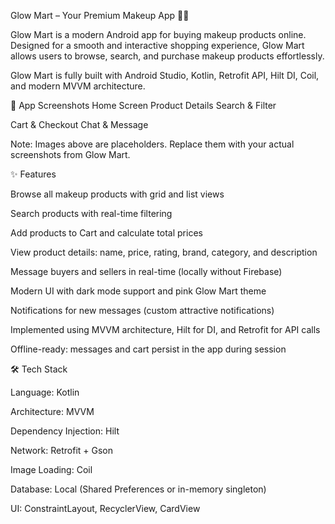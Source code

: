 Glow Mart – Your Premium Makeup App 💄✨

Glow Mart is a modern Android app for buying makeup products online. Designed for a smooth and interactive shopping experience, Glow Mart allows users to browse, search, and purchase makeup products effortlessly.

Glow Mart is fully built with Android Studio, Kotlin, Retrofit API, Hilt DI, Coil, and modern MVVM architecture.

📱 App Screenshots
Home Screen	Product Details	Search & Filter

	
	
Cart & Checkout	Chat & Message

	

Note: Images above are placeholders. Replace them with your actual screenshots from Glow Mart.

✨ Features

Browse all makeup products with grid and list views

Search products with real-time filtering

Add products to Cart and calculate total prices

View product details: name, price, rating, brand, category, and description

Message buyers and sellers in real-time (locally without Firebase)

Modern UI with dark mode support and pink Glow Mart theme

Notifications for new messages (custom attractive notifications)

Implemented using MVVM architecture, Hilt for DI, and Retrofit for API calls

Offline-ready: messages and cart persist in the app during session

🛠 Tech Stack

Language: Kotlin

Architecture: MVVM

Dependency Injection: Hilt

Network: Retrofit + Gson

Image Loading: Coil

Database: Local (Shared Preferences or in-memory singleton)

UI: ConstraintLayout, RecyclerView, CardView
